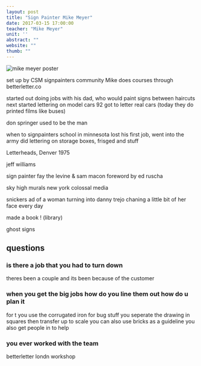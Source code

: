 ```yaml
---
layout: post
title: "Sign Painter Mike Meyer"
date: 2017-03-15 17:00:00
teacher: "Mike Meyer"
unit: ''
abstract: ""
website: ""
thumb: ""
---
```


![mike meyer poster](/notes/assets/mm-poster.jpg)

set up by CSM signpainters community
Mike does courses through betterletter.co

started out doing jobs with his dad, who would paint signs between haircuts
next started lettering on model cars
92 got to letter real cars (today they do printed films like buses)

don springer used to be the man

when to signpainters school in minnesota
lost his first job, went into the army
did lettering on storage boxes, frisged and stuff

Letterheads, Denver 1975

jeff williams

sign painter 
fay the levine & sam macon
foreword by ed ruscha

sky high murals new york
colossal media

snickers ad of a woman turning into danny trejo
chaning a little bit of her face every day

made a book ! (library)

ghost signs

## questions
### is there a job that you had to turn down
theres been a couple and its been because of the customer

### when you get the big jobs how do you line them out how do u plan it
for t you use the corrugated iron
for bug stuff you seperate the drawing in squares then transfer up to scale
you can also use bricks as a guideline
you also get people in to help

### you ever worked with the team
betterletter londn workshop